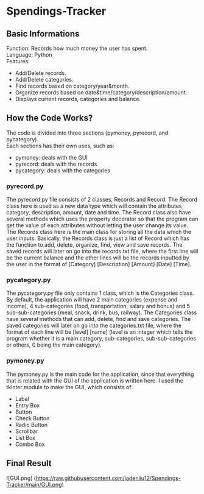 # Spendings-Tracker

## Basic Informations
Function: Records how much money the user has spent.  
Language: Python  
Features:
- Add/Delete records.  
- Add/Delete categories.  
- Find records based on category/year&month.  
- Organize records based on date&time/category/description/amount.  
- Displays current records, categories and balance.  

## How the Code Works?
The code is divided into three sections (pymoney, pyrecord, and pycategory).  
Each sections has their own uses, such as:  
- pymoney: deals with the GUI  
- pyrecord: deals with the records  
- pycategory: deals with the categories  

### pyrecord.py
The pyrecord.py file consists of 2 classes, Records and Record. The Record class here is used as a new data type which will contain the attributes category, description, amount, date and time. The Record class also have several methods which uses the property decorator so that the program can get the value of each attributes without letting the user change its value. The Records class here is the main class for storing all the data which the user inputs. Basically, the Records class is just a list of Record which has the function to add, delete, organize, find, view and save records. The saved records will later on go into the records.txt file, where the first line will be the current balance and the other lines will be the records inputted by the user in the format of [Category] [Description] [Amount] [Date] [Time].  

### pycategory.py
The pycategory.py file only contains 1 class, which is the Categories class. By default, the application will have 2 main categories (expense and income), 4 sub-categories (food, transportation, salary and bonus) and 5 sub-sub-categories (meal, snack, drink, bus, railway). The Categories class have several methods that can add, delete, find and save categories. The saved categories will later on go into the categories.txt file, where the format of each line will be [level] [name] (level is an integer which tells the program whether it is a main category, sub-categories, sub-sub-categories or others, 0 being the main category).  

### pymoney.py
The pymoney.py is the main code for the application, since that everything that is related with the GUI of the application is written here. I used the tkinter module to make the GUI, which consists of:  
- Label
- Entry Box
- Button
- Check Button
- Radio Button
- Scrollbar
- List Box
- Combo Box

## Final Result
![GUI.png] (https://raw.githubusercontent.com/jadenliu12/Spendings-Tracker/main/GUI.png)
